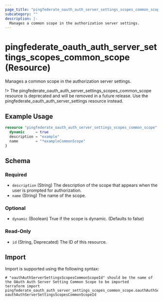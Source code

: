 ```yaml
---
page_title: "pingfederate_oauth_auth_server_settings_scopes_common_scope Resource - terraform-provider-pingfederate"
subcategory: ""
description: |-
  Manages a common scope in the authorization server settings.
---
```


# pingfederate_oauth_auth_server_settings_scopes_common_scope (Resource)

Manages a common scope in the authorization server settings.

!> The pingfederate_oauth_auth_server_settings_scopes_common_scope resource is deprecated and will be removed in a future release. Use the pingfederate_oauth_auth_server_settings resource instead.

## Example Usage

```terraform
resource "pingfederate_oauth_auth_server_settings_scopes_common_scope" "oauthAuthServerSettingsScopesCommonScope" {
  dynamic     = true
  description = "example"
  name        = "*exampleCommonScope"
}
```

<!-- schema generated by tfplugindocs -->
## Schema

### Required

- `description` (String) The description of the scope that appears when the user is prompted for authorization.
- `name` (String) The name of the scope.

### Optional

- `dynamic` (Boolean) True if the scope is dynamic. (Defaults to false)

### Read-Only

- `id` (String, Deprecated) The ID of this resource.

## Import

Import is supported using the following syntax:

```shell
# "oauthAuthServerSettingsScopesCommonScopeId" should be the name of the OAuth Auth Server Setting Common Scope to be imported
terraform import pingfederate_oauth_auth_server_settings_scopes_common_scope.oauthAuthServerSettingsScopesCommonScope oauthAuthServerSettingsScopesCommonScopeId
```